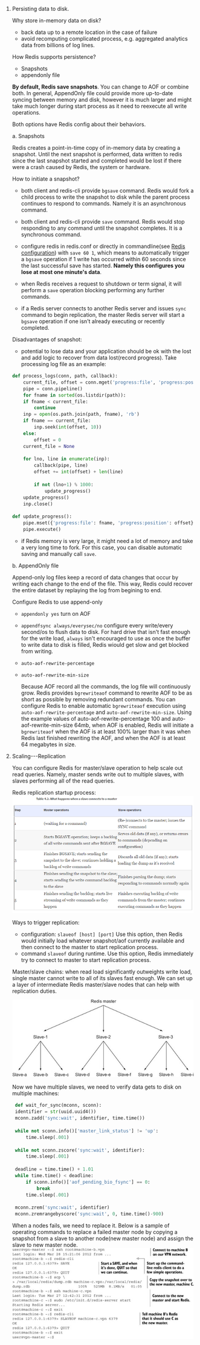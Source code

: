 1. Persisting data to disk.

   Why store in-memory data on disk?
   * back data up to a remote location in the case of failure
   * avoid recomputing complicated process, e.g. aggregated analytics data from billions of log lines.

   How Redis supports persistence?
   * Snapshots
   * appendonly file

   **By default, Redis save snapshots**. You can change to AOF or combine both. In general, AppendOnly file could provide more up-to-date syncing between memory and disk, however it is much larger and might take much longer during start process as it need to reexecute all write operations.

   Both options have Redis config about their behaviors.

   a. Snapshots

      Redis creates a point-in-time copy of in-memory data by creating a snapshot. Until the next snapshot is performed, data written to redis since the last snapshot started and completed would be lost if there were a crash caused by Redis, the system or hardware.

      How to initiate a snapshot?

      - both client and redis-cli provide `bgsave` command. Redis would fork a child process to write the snapshot to disk while the parent process continues to respond to commands. Namely it is an asynchronous command.

      - both client and redis-cli provide `save` command. Redis would stop responding to any command until the snapshot completes. It is a synchronous command.

      - configure redis in redis.conf or directly in commandline(see [Redis configuration](https://redis.io/topics/config)) with `save 60 1`, which means to automatically trigger a `bgsave` operation if 1 write has occurred within 60 seconds since the last successful save has started. **Namely this configures you lose at most one minute's data**.

      - when Redis receives a request to shutdown or term signal, it will perform a `save` operation blocking performing any further commands.

      - if a Redis server connects to another Redis server and issues `sync` command to begin replication, the master Redis server will start a `bgsave` operation if one isn't already executing or recently completed.

      Disadvantages of snapshot:

      - potential to lose data and your application should be ok with the lost and add logic to recover from data lost(record progress). Take processing log file as an example:
      ```python
      def process_logs(conn, path, callback):
          current_file, offset = conn.mget('progress:file', 'progress:position')
          pipe = conn.pipeline()
          for fname in sorted(os.listdir(path)):
          if fname < current_file:
              continue
          inp = open(os.path.join(path, fname), 'rb')
          if fname == current_file:
              inp.seek(int(offset, 10))
          else:
              offset = 0
          current_file = None

          for lno, line in enumerate(inp):
              callback(pipe, line)
              offset += int(offset) + len(line)

              if not (lno+1) % 1000:
                  update_progress()
          update_progress()
          inp.close()

      def update_progress():
          pipe.mset({'progress:file': fname, 'progress:position': offset})
          pipe.execute()
      ```

      - if Redis memory is very large, it might need a lot of memory and take a very long time to fork. For this case, you can disable automatic saving and manually call `save`.

   b. AppendOnly file

      Append-only log files keep a record of data changes that occur by writing each change to the end of the file. This way, Redis could recover the entire dataset by replaying the log from begining to end.

      Configure Redis to use append-only
      - `appendonly yes` turn on AOF
      - `appendfsync always/everysec/no` configure every write/every second/os to flush data to disk. For hard drive that isn't fast enough for the write load, `always` isn't encouraged to use as once the buffer to write data to disk is filled, Redis wiould get slow and get blocked from writing.
      - `auto-aof-rewrite-percentage`
      - `auto-aof-rewrite-min-size`

        Because AOF record all the commands, the log file will continuously grow. Redis provides `bgrewriteaof` command to rewrite AOF to be as short as possible by removing redundant commands. You can configure Redis to enable automatic `bgrewriteaof` execution using `auto-aof-rewrite-percentage` and `auto-aof-rewrite-min-size`. Using the example values of auto-aof-rewrite-percentage 100 and auto-aof-rewrite-min-size 64mb, when AOF is enabled, Redis will initiate a `bgrewriteaof` when the AOF is at least 100% larger than it was when Redis last finished rewriting the AOF, and when the AOF is at least 64 megabytes in size.

2. Scaling---Replication

   You can configure Redis for master/slave operation to help scale out read queries. Namely, master sends write out to multiple slaves, with slaves performing all of the read queries.

   Redis replication startup process:
   ![Redis replication startup process](./images/redis-replication-process.PNG)

   Ways to trigger replication:
   - configuration: `slaveof [host] [port]`
     Use this option, then Redis would initially load whatever snapshot/aof currently available and then connect to the master to start replication process.
   - command `slaveof` during runtime.
     Use this option, Redis immediately try to connect to master to start replication process.

   Master/slave chains: when read load significantly outweights write load, single master cannot write to all of its slaves fast enough. We can set up a layer of intermediate Redis master/slave nodes that can help with replication duties.

   ![example](./images/master-slave-chain.jpg)

   Now we have multiple slaves, we need to verify data gets to disk on multiple machines:

   ```python
    def wait_for_sync(mconn, sconn):
    identifier = str(uuid.uuid4())
    mconn.zadd('sync:wait', identifier, time.time())

    while not sconn.info()['master_link_status'] != 'up':
        time.sleep(.001)

    while not sconn.zscore('sync:wait', identifier):
        time.sleep(.001)

    deadline = time.time() + 1.01
    while time.time() < deadline:
        if sconn.info()['aof_pending_bio_fsync'] == 0:
            break
        time.sleep(.001)

    mconn.zrem('sync:wait', identifier)
    mconn.zremrangebyscore('sync:wait', 0, time.time()-900)
   ```

   When a nodes fails, we need to replace it. Below is a sample of operating commands to replace a failed master node by copying a snapshot from a slave to another node(new master node) and assign the slave to new master node.
   ![operating commands](./images/replace-a-failed-master.jpg)

